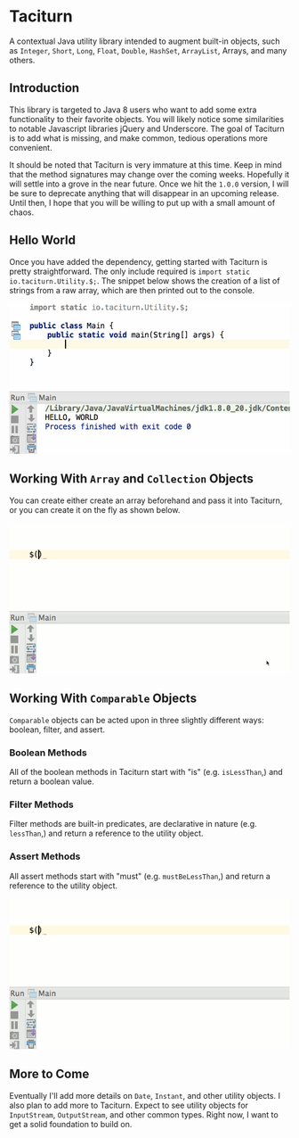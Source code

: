 # Taciturn

A contextual Java utility library intended to augment built-in objects, such as `Integer`, `Short`, `Long`,
`Float`, `Double`, `HashSet`, `ArrayList`, Arrays, and many others.

## Introduction

This library is targeted to Java 8 users who want to add some extra functionality to their favorite objects. You
will likely notice some similarities to notable Javascript libraries jQuery and Underscore. The goal of Taciturn
is to add what is missing, and make common, tedious operations more convenient.

It should be noted that Taciturn is very immature at this time. Keep in mind that the method signatures may
change over the coming weeks. Hopefully it will settle into a grove in the near future. Once we hit the `1.0.0`
version, I will be sure to deprecate anything that will disappear in an upcoming release. Until then, I hope
that you will be willing to put up with a small amount of chaos.

## Hello World

Once you have added the dependency, getting started with Taciturn is pretty straightforward. The only include
required is `import static io.taciturn.Utility.$;`. The snippet below shows the creation of a list of strings
from a raw array, which are then printed out to the console.

![alt text](site/image/hello-world.gif "Hello World")


## Working With `Array` and `Collection` Objects

You can create either create an array beforehand and pass it into Taciturn, or you can create it on the
fly as shown below.

![alt text](https://github.com/timothymdavis/taciturn/raw/master/site/image/working-with-arrays.gif "Working with Arrays")

## Working With `Comparable` Objects

`Comparable` objects can be acted upon in three slightly different ways: boolean, filter, and assert.

### Boolean Methods

All of the boolean methods in Taciturn start with "is" (e.g. `isLessThan`,) and return a boolean value.

### Filter Methods

Filter methods are built-in predicates, are declarative in nature (e.g. `lessThan`,) and return a reference to the
utility object.

### Assert Methods

All assert methods start with "must" (e.g. `mustBeLessThan`,) and return a reference to the utility object.

![alt text](https://github.com/timothymdavis/taciturn/raw/master/site/image/working-with-comparable.gif "Working with Comparable")

## More to Come

Eventually I'll add more details on `Date`, `Instant`, and other utility objects. I also plan to add more to
Taciturn. Expect to see utility objects for `InputStream`, `OutputStream`, and other common types. Right now, I want
to get a solid foundation to build on.
